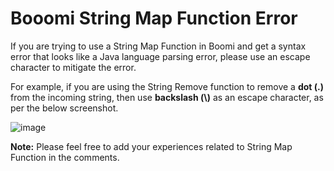 # Booomi String Map Function Error

If you are trying to use a String Map Function in Boomi and get a syntax error that looks like a Java language parsing error, please use an escape character to mitigate the error.

For example, if you are using the String Remove function to remove a **dot (.)** from the incoming string, then use **backslash (\\)** as an escape character, as per the below screenshot.

![image](https://github.com/ayanpan/boomi-string-map-function-error/assets/12267939/55903792-3f7a-4440-82ae-7e2df01e457e)

**Note:** Please feel free to add your experiences related to String Map Function in the comments.
